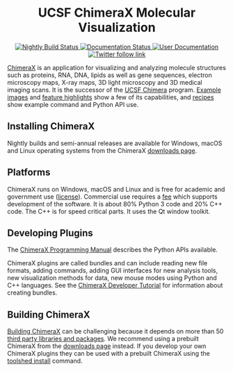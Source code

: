 <h1 align="center">UCSF ChimeraX Molecular Visualization</h1>
<div align="center">
  <a href='https://github.com/RBVI/ChimeraX/actions/workflows/nightly.yml'>
    <img src='https://github.com/RBVI/ChimeraX/actions/workflows/nightly.yml/badge.svg?branch=develop' alt='Nightly Build Status'/>
  </a>
  <a href='https://chimerax.readthedocs.io/en/latest/?badge=latest'>
    <img src='https://readthedocs.org/projects/chimerax/badge/?version=latest' alt='Documentation Status' />
  </a>
  <a href='https://www.cgl.ucsf.edu/chimerax/docs/user/index.html'>
	<img src='https://img.shields.io/badge/-user%20guide-brightgreen' alt='User Documentation' />
  </a>
  <a href='https://twitter.com/UCSFChimeraX'>
	<img src='https://img.shields.io/twitter/follow/UCSFChimeraX?color=blue&label=Follow%20%40UCSFChimeraX&style=plastic' alt='Twitter follow link'/>
  </a>
</div>

[ChimeraX](https://www.rbvi.ucsf.edu/chimerax/) is an application for visualizing and analyzing molecule structures such as proteins, RNA, DNA, lipids as well as gene sequences, electron microscopy maps, X-ray maps, 3D light microscopy and 3D medical imaging scans.  It is the successor of the [UCSF Chimera](https://www.cgl.ucsf.edu/chimera/) program.  [Example images](https://www.rbvi.ucsf.edu/chimerax/gallery.html) and [feature highlights](https://www.rbvi.ucsf.edu/chimerax/features.html) show a few of its capabilities, and [recipes](https://rbvi.github.io/chimerax-recipes/) show example command and Python API use.

## Installing ChimeraX

Nightly builds and semi-annual releases are available for Windows, macOS and Linux operating systems from the ChimeraX [downloads page](https://www.rbvi.ucsf.edu/chimerax/download.html).

## Platforms

ChimeraX runs on Windows, macOS and Linux and is free for academic and government use ([license](https://www.rbvi.ucsf.edu/chimerax/docs/license.html)).  Commercial use requires a [fee](https://www.rbvi.ucsf.edu/chimera/commercial_license.html) which supports development of the software.  It is about 80% Python 3 code and 20% C++ code.  The C++ is for speed critical parts.  It uses the Qt window toolkit.  

## Developing Plugins

The [ChimeraX Programming Manual](https://www.cgl.ucsf.edu/chimerax/docs/devel/index.html) describes the Python APIs available.

ChimeraX plugins are called bundles and can include reading new file formats, adding commands, adding GUI interfaces for new analysis tools, new visualization methods for data, new mouse modes using Python and C++ languages.  See the [ChimeraX Developer Tutorial](https://www.cgl.ucsf.edu/chimerax/docs/devel/tutorials/introduction.html) for information about creating bundles.

## Building ChimeraX

[Building ChimeraX](https://www.cgl.ucsf.edu/chimerax/docs/devel/building.html) can be challenging because it depends on more than 50 [third party libraries and packages](https://www.rbvi.ucsf.edu/chimerax/docs/devel/dependencies.html). We recommend using a prebuilt ChimeraX from the [downloads page](https://www.rbvi.ucsf.edu/chimerax/download.html) instead.  If you develop your own ChimeraX plugins they can be used with a prebuilt ChimeraX using the [toolshed install](https://www.rbvi.ucsf.edu/chimerax/docs/user/commands/toolshed.html#install) command.
